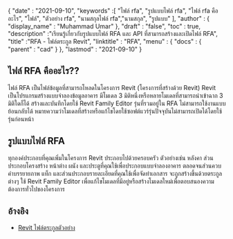 {
  "date" : "2021-09-10",
  "keywords" :[ "ไฟล์ rfa", "รูปแบบไฟล์ rfa", "ไฟล์ rfa คืออะไร", "ไฟล์", "ตัวอย่าง rfa", "นามสกุลไฟล์ rfa","นามสกุล", "รูปแบบ" ],
  "author" : {
    "display_name" : "Muhammad Umar"
},
  "draft" : "false",
  "toc" : true,
  "description" :"เรียนรู้เกี่ยวกับรูปแบบไฟล์ RFA และ API ที่สามารถสร้างและเปิดไฟล์ RFA",
  "title" :"RFA - ไฟล์ตระกูล Revit",
  "linktitle" : "RFA",
  "menu" : {
    "docs" : {
      "parent" : "cad"
}
},
  "lastmod" : "2021-09-10"
}

## ไฟล์ RFA คืออะไร??
ไฟล์ RFA เป็นไฟล์ข้อมูลที่สามารถโหลดในโครงการ Revit (โครงการที่สร้างด้วย Revit) Revit เป็นโปรแกรมสร้างแบบจำลองข้อมูลอาคาร มีโมเดล 3 มิติหนึ่งหรือหลายโมเดลที่สามารถนำเข้าฉาก 3 มิติใดก็ได้ สร้างและบันทึกโดยใช้ Revit Family Editor รุ่นที่รวมอยู่ใน RFA ไม่สามารถใช้งานแบบย้อนกลับได้ หมายความว่าโมเดลที่สร้างหรือแก้ไขโดยใช้ซอฟต์แวร์รุ่นปัจจุบันไม่สามารถเปิดได้โดยใช้รุ่นก่อนหน้า


## รูปแบบไฟล์ RFA
ทุกองค์ประกอบที่คุณเพิ่มในโครงการ Revit ประกอบไปด้วยครอบครัว ตัวอย่างเช่น หลังคา ส่วนประกอบโครงสร้าง หน้าต่าง ผนัง และประตูที่คุณใช้เพื่อประกอบแบบจำลองอาคาร ตลอดจนส่วนควบ คำบรรยายภาพ แท็ก และส่วนประกอบรายละเอียดที่คุณใช้เพื่อจัดทำเอกสาร จะถูกสร้างขึ้นด้วยตระกูลต่างๆ ใช้ Revit Family Editor เพื่อแก้ไขโมเดลที่มีอยู่หรือสร้างโมเดลใหม่เพื่อตอบสนองความต้องการทั่วไปของโครงการ


## อ้างอิง

* [Revit ไฟล์ตระกูลตัวอย่าง](https://help.autodesk.com/view/RVT/2021/ENU/?guid=GUID-73E0E508-B9DA-4405-BAB4-C46D803BC1DE)

